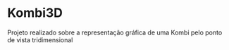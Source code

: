 # Kombi3D
Projeto realizado sobre a representação gráfica de uma Kombi pelo ponto de vista tridimensional
